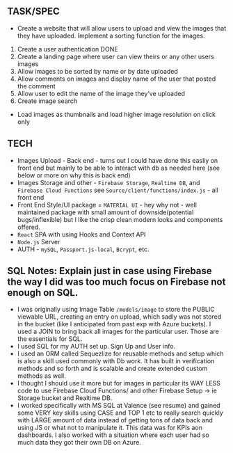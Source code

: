 ## TASK/SPEC

- Create a website that will allow users to upload and view the images that they have uploaded. Implement a sorting function for the images.

1. Create a user authentication DONE
2. Create a landing page where user can view theirs or any other users images
3. Allow images to be sorted by name or by date uploaded
4. Allow comments on images and display name of the user that posted the comment
5. Allow user to edit the name of the image they’ve uploaded
6. Create image search

- Load images as thumbnails and load higher image resolution on click only

## TECH

- Images Upload - Back end - turns out I could have done this easliy on front end but mainly to be able to interact with db as needed here (see below or more on why this is back end)
- Images Storage and other - `Firebase Storage`, `Realtime DB`, and `Firebase Cloud Functions` see `Source/client/functions/index.js` - all front end
- Front End Style/UI package = `MATERIAL UI` - hey why not - well maintained package with small amount of downside(potential bugs/inflexible) but I like the crisp clean modern looks and components offered.
- `React` SPA with using Hooks and Context API
- `Node.js` Server
- AUTH - `mySQL`, `Passport.js-local`, `Bcrypt`, etc.

## SQL Notes: Explain just in case using Firebase the way I did was too much focus on Firebase not enough on SQL.

- I was originally using Image Table `/models/image` to store the PUBLIC viewable URL, creating an entry on upload, which sadly was not stored in the bucket (like I anticipated from past exp with Azure buckets). I used a JOIN to bring back all images for the particular user. Those are the essentials for SQL.
- I used SQL for my AUTH set up. Sign Up and User info.
- I used an ORM called Sequezlize for reusable methods and setup which is also a skill used commonly with Db work. It has built in verification methods and so forth and is scalable and create extended custom methods as well.
- I thought I should use it more but for images in particular its WAY LESS code to use Firebase Cloud Functions/ and other Firebase Setup -> ie Storage bucket and Realtime DB.
- I worked specifically with MS SQL at Valence (see resume) and gained some VERY key skills using CASE and TOP 1 etc to really search quickly with LARGE amount of data instead of getting tons of data back and using JS or what not to manipulate it. This data was for KPIs aon dashboards. I also worked with a situation where each user had so much data they got their own DB on Azure.
